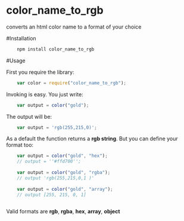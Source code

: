 # color_name_to_rgb
converts an html color name to a format of your choice

#Installation

```javascript
	npm install color_name_to_rgb
```

#Usage

First you require the library:

```javascript
	var color = require("color_name_to_rgb");
```

Invoking is easy. You just write: 
 
```javascript
	var output = color("gold");
```

The output will be:

```javascript
	var output = 'rgb(255,215,0)';
```

As a default the function returns a **rgb string**.
But you can define your format too:


```javascript
	var output = color("gold", "hex");
	// output = ''#ffd700'';
	
	var output = color("gold", "rgba");
	// output 'rgb(255,215,0,1 )'
	
	var output = color("gold", "array");
	// output [255, 215, 0, 1]
	
```



Valid formats are **rgb**, **rgba**, **hex**, **array**, **object**
